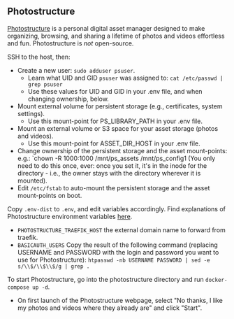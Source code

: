 ## Photostructure

[Photostructure](https://photostructure.com/server/photostructure-for-servers/)
is a personal digital asset manager designed to make organizing, browsing,
and sharing a lifetime of photos and videos effortless and fun.
Photostructure is *not* open-source.

SSH to the host, then:
- Create a new user: `sudo adduser psuser`.
  - Learn what UID and GID `psuser` was assigned to:
  `cat /etc/passwd | grep psuser`
  - Use these values for UID and GID in your .env file, and when changing ownership, below.
- Mount external volume for persistent storage (e.g., certificates, system settings).
  - Use this mount-point for PS_LIBRARY_PATH in your .env file. 
- Mount an external volume or S3 space for your asset storage (photos and videos).
  - Use this mount-point for ASSET_DIR_HOST in your .env file. 
- Change ownership of the persistent storage and the asset mount-points:
  e.g.:
  `chown -R 1000:1000 /mnt/ps_assets /mnt/ps_config1
  (You only need to do this once, ever: once you set it, it's in the inode for the directory -
  i.e., the owner stays with the directory wherever it is mounted).
- Edit `/etc/fstab` to auto-mount the persistent storage and the asset mount-points on boot.

Copy `.env-dist` to `.env`, and edit variables accordingly. Find explanations
of Photostructure environment variables [here](https://github.com/photostructure/photostructure-for-servers/blob/main/defaults.env).

 * `PHOTOSTRUCTURE_TRAEFIK_HOST` the external domain name to forward from traefik.
 * `BASICAUTH_USERS` Copy the result of the following command (replacing USERNAME and PASSWORD with the login and
password you want to use for Photostructure): `htpasswd -nb USERNAME PASSWORD | sed -e s/\\$/\\$\\$/g | grep .`

To start Photostructure, go into the photostructure directory and run `docker-compose up -d`. 

- On first launch of the Photostructure webpage, select "No thanks, I like my photos and videos where they already are" and click "Start".